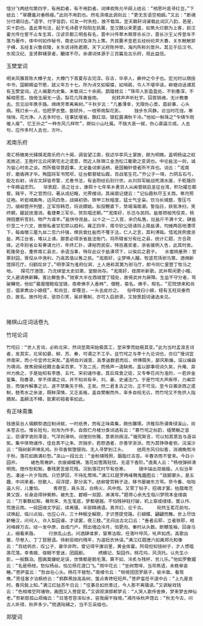 <!-- { "loadSidebar": true } -->
    惜分飞两结句第四字，有用韵者，有不用韵者。词律收陈允平阕上结云：“相思叶底寻红豆。”下结云：“翠腰羞对垂杨瘦。”此则不用韵也。然毛滂填此调则云：“更无言语空相觑。”又云：“断魂分付潮归去。”语字、付字皆韵，红友一时失检，故不载耳。至天籁轩词谱载此词仄八韵，若是，实十韵也。盖此等句法，起于毛诗君子阳阳左执簧，至汉魏以来更盛，如焦头烂额为上客，前汉霍光传仕宦不止车生耳，汉谚京都三明各有名，晋中兴传草木萌芽杀长沙，晋长沙王乂传登车不落为著作，体中何如作秘书，南史以时及泽为上策。齐民要术至若五经纷纶井大春，关东觥觥郭子横，五经复兴鲁叔陵，关东说诗陈君期，天下义府陈仲举。海内所称刘景升。其见于后汉书、东观汉纪、圣贤群辅录者，覼缕不尽。余谓词体源于三百篇及古乐府，观此益信。

玉樊堂词

    明末风雅首陈大樽子龙，大樽门下首夏存古完淳。存古，华亭人，彝仲之令子也。宏光时以荫授中书，国朝赐谥节愍，就义年方十七。所为诗文如唳猿，如啼鹃，令人不堪卒读。柳塘词话谓其有玉樊堂词。近人编夏内史集，末载词二十余阕。鹊踏枝云：“珠帘人影盈盈处。不到春深，不解相思苦。独倚玉阑无一语。梨花几阵黄昏雨。    宛转声声听杜宇。回首销魂，无计教春去。忽见旧年携手路。绵绵芳草离离树。”千秋岁云：“几番薄幸，无限伤心景。眉前事，心头病。残灯余一点，恰把罗衣整。窗棂外，一枝带雨梨花影。    独步东风静。访当时花径。寒悄悄，花光净。人去多时也，往事犹堪省。飘红泪，银釭露满秋千冷。”他如一斛珠之“乍晴乍雨催人瘦”、忆王孙之“一种东风几样吹”，颇似小山吐属。不独大哀一赋，伤心直逼兰成。人去句，应作多时人去也，方叶。

淞南乐府

    南汇杨徵男光辅撰淞南乐府六十阕，调皆望江南，叙述华亭风土掌故，颇为明赡。盖明杨运之权淞故述、王胜时沄云闲第宅志之遗意，而近人陈锦江金浩松江衢歌之变调也。中论盐法一则，诚为留心时务之谈。而所载邬景超事，尤足备词家话柄，是固輶轩使者所不弃也。词云：“淞南好，磨盾骋才华。殉国将军书梵呗，征台都督赋仙霞。百战笔生花。”乔公子一琦，力阴五石弓，能左右射，诗古文辞皆奇警，尤善书法，有金刚经石刻行世。从刘将军綖战死滴水崖，于乾隆四十年赐谥忠烈。  邬景超，邑之壮士，康熙十七年率乡勇百人从闽督姚启圣征台湾，积功擢左都督。贼平，不之官而归，著从戎纪略，光霁楼词。其闽南记捷云：“记仙霞秋尽玉关西，寒月照征袍。听岩城画角，边风四急，战骑初骄。铁甲三秋暗度，猛士气全枭。饮马长城窟，雪压弓刀。细柳营开列壁，正军惊韩范，将说嫖姚。拟投鞭直下，势竭海南潮。誓指日，妖氛净扫，笑终朝，鼯鼠技潜消。看捷奏三军乐，贺凯唱还朝。”“淞南好，乐岂与民同。盐贩荷枷凭役卖，桃佣抱甕听官封。物产为谁丰。”盐快夺民盐，以十之一二入官，余仍私售，灶盐斤不满十文，肆盐价至二十六文，故贩私者甘犯禁以趋利。雍正四年，南令钦公琏请将上南盐课，均摊两邑地漕项下，每亩徵三厘九丝二忽六纤强，俾民食灶盐而不罹于法，仁人之言，其利溥哉。惜淞民例食浙盐，两江台省，难以上请。鄙意必得浙省盐法衙门，将所辖省分有灶之县，统计汇题，方合政体。近年别省业有奏请允行，年终汇扑，课裕而民安。特旨嘉奖者，浙省援例入告，此其时矣。乾隆癸丑，重修南汇县志，余语当事，特存此议于盐课项下，以俟后之君子。  水蜜桃垂熟：官票封园，胥役从中渔利，乃高其值以售之民。“淞南好，尘梦唤人醒。牧竖荒场驸马第，酒佣新馆探花厅。归鹤叹非丁。”明李深为淮府仪宾，土人艳称其第为驸马厅，即今同仁里营丁牧马之地。  探花厅酒馆，乃沈绎堂太史旧第，堂额尚存。“淞南好，妓席听新歌。武弁帮闲更小帽，文人避谤换新鞾。客比鲫鱼多。”妓家大半在西城营丁错处，故倚武弁为屏障。生监不守分者，骂破鞾党。他如“晨握僧鞋临宝镜，夜牵佛手入香帏”、僧鞋，菊名。佛手，柑名。“尼院馈来和尚豆，倡家煮出小娘蛏”，和尚豆，即蚕豆，一头去皮炒之。  俗呼妓曰小娘，蛏有玉柱双垂而白，故名。故作险诨，骇目引笑，虽非雅制，亦可入启颜录。又按景超词诸选未见。

　
 
赌棋山庄词话卷九

竹垞论词

    竹垞曰：“世人言词，必称北宋，然词至南宋始极其工，至宋季而始极其变。”此为当时孟浪言词者，发其实，北宋如晏、柳、苏、秦，可谓之不工乎。且竹垞之与李十九论词也，亦曰“慢词宜师南宋，而小令宜师北宋矣。”盖明自刘诚意、高季迪数君而后，师傅既失，鄙风斯煽，误以编曲为填词。故焦弱侯经籍志备采百家，下及二氏，而倚声一道缺焉。盖以鄙事视词久矣，升庵、弇州力挽之，于是始知有李唐、五代、宋初诸作者。其后耳食之徒，又专奉花间为准的，一若非金荃集、阳春录，举不得谓之词，并不知尚有辛、刘、姜、史诸法门。于是竹垞大声疾呼，力阐宗旨，而强作解事之讥，遂不禁集矢于杨、王矣。然二君复古之功，正不可没。至今日袭浙西之遗制，鼓秀水之余波，既鲜深情，又乏高格，盖自樊榭而外，率多自桧无讥，而竹垞又不免供人指摘矣。盖嗣法不精，能累初祖者率如此。

有正味斋集

    钱唐吴谷人锡麒祭酒应制诗赋，一时纸贵，而有正味斋集，颇伤雕琢。洪稚存所谓青绿溪山，尚未苍古也。惟长短句，则洵为作手。自叙伫月楼分类词选有云：“慕竹垞之标韵，缅樊榭之音尘，窃谓字诡则滞音，气浮则滑响，词俚则伤雅，意亵则病淫。”循究斯言，可以知其意旨与造诣矣。集中体物诸作，佳处真不让朱、厉独步。若祭酒者，亦善学浙派。而为其铮铮者欤。浣溪沙云：“隔树新声唤乳鸠。扑帘香絮堕银钩。无人寻梦到江头。    结局东风归似客，消魂晚雨冷于秋。落花如画满衫愁。”巫山一段云云：“金粉铺残照，胭脂烂古苔。半春浓雨不曾来。今日小园开。    裙色鸳鸯妒，衣痕蝴蝶猜。落花如雪罥轻钗。无语下香阶。”虞美人云：“杨枝弹碎清明雨。搅作愁和絮。春残更苦是花残。况到落花时节有些寒。    镜中描出双蛾瘦。人似当年否。凄迷一片夕阳西。只恐梦回，不待乱莺啼。”满江红题罗两峰聘鬼趣图云：“跂脚蒙头，是五趣、中间来者。但散人、阎浮提，那分高下。结柳曾劳韩子送，移书屡被东方骂。奈今番、咄咄逼人何，儿童怕。    青荷笠，肩头亚。白杨火，风中炮。又零丁帖子，招魂才罢。枯腊难充黄父饭，长身逃得钟葵鮓。被先生、碧眼一双圆，淋漓写。”题蒋心余先生临川梦院本金缕曲云：“万事飘如絮。蓦吹来、先生笔底，梦都堪据。不怕残钟轻打破，机上穿成缕缕。莫认作、荒唐云雨。一段因缘文字起，续离骚、半部精魂语。真共幻，论千古。    宛然玉茗花前句。试唤起、临川点拍，也应心许。三十种眠全解脱，才识菩提觉路。引蝴蝶、翩翩而舞。世上尽饶鼾睡汉，问何人、许入梨园谱。才读罢，夜三鼓。”无闷出古北口云：“垂者云耶，立者铁耶，相对峰嵘万古。绕一发中原，自成门户。照出墙边冷月，怕更向、秦时从头数。断鞭笼袖，回身马上，细看来路。    行旅乱山去。问酒肆谁家，冒寒沽取。任落叶呼风，吼声如虎。高歌出塞，尽卷入、丁丁琵琶语。待射侣相约残年，为道短衣休误。”满江红题唐六如画郑元和像云：“百结鹑衣，叹公子、豪华非昨。曾记得平康旧里，黄金挥霍。阿母但知钱树子，才人惯唱莲花落。幸青娥、俊眼不曾迷，团圆剧。    绣繻记，梨园作。桃花坞，风流托。认先生小影，一般飘泊。图画莫嫌蛇足误，世情都是鹅毛薄。算不如、冷炙与残杯，贫儿乐。”他如罗敷媚云：“名是杨枝。愁似杨丝。怕见杨花渡口飞。”雨中花云：“坐树莺啼，当帘燕语，未稳单衾睡。”菩萨蛮云：“愁自在心头。杨花不替愁。”南楼令云：“侧倚团团罗扇子，偷半面、看鸳鸯。”思佳客夕泊枫桥云：“鸦群黑拢高高树，萤点青搀短短芦。”菩萨蛮茌平道中云：“上九是良时。春风鬓上知。”满江红姑苏午日云：“往事总如炊黍过，今人那不离骚读。”又调秘戏钱云：“色相难空阿堵物，画图又入菩提变。”又调观演邯郸梦云：“人哭人歌传舍换，梦来梦去神仙老。”贺新郎孤山观梅云：“日落苍苔浑似水，容我阑干独倚。”湘月咏秋声馆云：“秋无今古，问古人听得，秋声多少。”傥遇陆辅之，当不忘采缀也。

郑燮词

